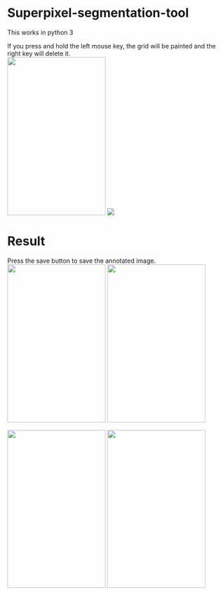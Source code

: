 # Superpixel-segmentation-tool

This works in python 3

If you press and hold the left mouse key, the grid will be painted and the right key will delete it.  
<img src="https://user-images.githubusercontent.com/25835750/51392035-21954680-1b77-11e9-88a9-0c6c1a3bfe9c.png" width="224" height="360"> <img src="https://user-images.githubusercontent.com/25835750/51580813-32441480-1f09-11e9-81ab-ac037379a861.png">

# Result
Press the save button to save the annotated image.    
<img src="https://user-images.githubusercontent.com/25835750/51392093-4d183100-1b77-11e9-8883-10a8479b58bf.jpg" width="224" height="360"> <img src="https://user-images.githubusercontent.com/25835750/51392108-55706c00-1b77-11e9-9378-2a823c6921f6.jpg" width="224" height="360">

<img src="https://user-images.githubusercontent.com/25835750/51392099-51444e80-1b77-11e9-9324-0d24d72fc2de.jpg" width="224" height="360"> <img src="https://user-images.githubusercontent.com/25835750/51392109-55706c00-1b77-11e9-8506-d2b0ea25e7fa.jpg" width="224" height="360">
